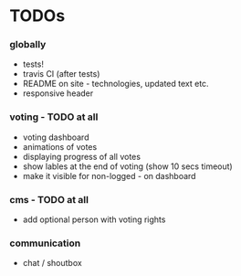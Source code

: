 # TODOs

### globally

- tests!
- travis CI (after tests)
- README on site - technologies, updated text etc.
- responsive header

### voting - TODO at all

- voting dashboard
- animations of votes
- displaying progress of all votes
- show lables at the end of voting (show 10 secs timeout)
- make it visible for non-logged - on dashboard

### cms - TODO at all

- add optional person with voting rights

### communication
 
- chat / shoutbox
